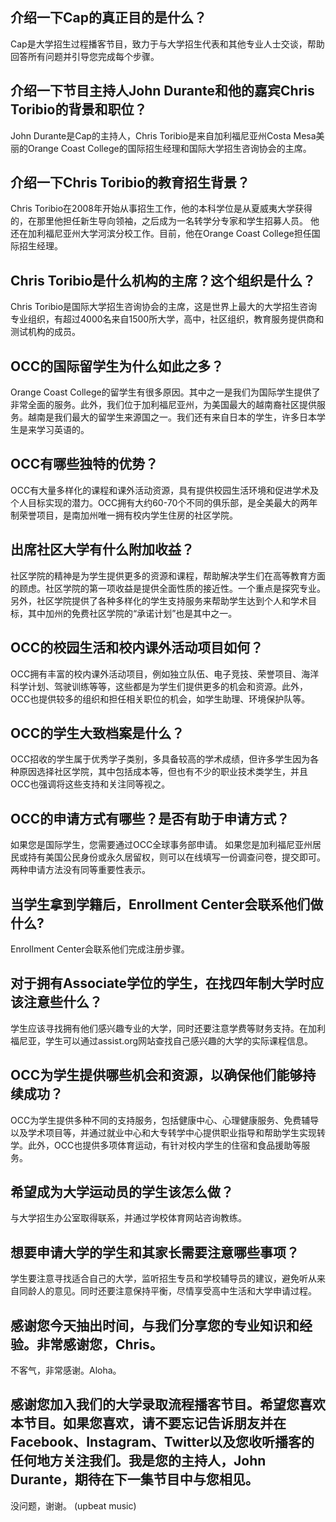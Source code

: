 
## 介绍一下Cap的真正目的是什么？

Cap是大学招生过程播客节目，致力于与大学招生代表和其他专业人士交谈，帮助回答所有问题并引导您完成每个步骤。

## 介绍一下节目主持人John Durante和他的嘉宾Chris Toribio的背景和职位？

John Durante是Cap的主持人，Chris Toribio是来自加利福尼亚州Costa Mesa美丽的Orange Coast College的国际招生经理和国际大学招生咨询协会的主席。

## 介绍一下Chris Toribio的教育招生背景？

Chris Toribio在2008年开始从事招生工作，他的本科学位是从夏威夷大学获得的，在那里他担任新生导向领袖，之后成为一名转学分专家和学生招募人员。 他还在加利福尼亚州大学河滨分校工作。目前，他在Orange Coast College担任国际招生经理。

## Chris Toribio是什么机构的主席？这个组织是什么？

Chris Toribio是国际大学招生咨询协会的主席，这是世界上最大的大学招生咨询专业组织，有超过4000名来自1500所大学，高中，社区组织，教育服务提供商和测试机构的成员。

## OCC的国际留学生为什么如此之多？

Orange Coast College的留学生有很多原因。其中之一是我们为国际学生提供了非常全面的服务。此外，我们位于加利福尼亚州，为美国最大的越南裔社区提供服务。越南是我们最大的留学生来源国之一。我们还有来自日本的学生，许多日本学生是来学习英语的。


## OCC有哪些独特的优势？

OCC有大量多样化的课程和课外活动资源，具有提供校园生活环境和促进学术及个人目标实现的潜力。OCC拥有大约60-70个不同的俱乐部，是全美最大的两年制荣誉项目，是南加州唯一拥有校内学生住房的社区学院。


## 出席社区大学有什么附加收益？

社区学院的精神是为学生提供更多的资源和课程，帮助解决学生们在高等教育方面的顾虑。社区学院的第一项收益是提供全面性质的接近性。一个重点是探究专业。另外，社区学院提供了各种多样化的学生支持服务来帮助学生达到个人和学术目标，其中加州的免费社区学院的“承诺计划”也是其中之一。


## OCC的校园生活和校内课外活动项目如何？

OCC拥有丰富的校内课外活动项目，例如独立队伍、电子竞技、荣誉项目、海洋科学计划、驾驶训练等等，这些都是为学生们提供更多的机会和资源。此外，OCC也提供较多的组织和担任相关职位的机会，如学生助理、环境保护队等。


## OCC的学生大致档案是什么？

OCC招收的学生属于优秀学子类别，多具备较高的学术成绩，但许多学生因为各种原因选择社区学院，其中包括成本等，但也有不少的职业技术类学生，并且OCC也强调将这些支持和关注同等视之。


## OCC的申请方式有哪些？是否有助于申请方式？

如果您是国际学生，您需要通过OCC全球事务部申请。 如果您是加利福尼亚州居民或持有美国公民身份或永久居留权，则可以在线填写一份调查问卷，提交即可。两种申请方法没有同等重要性表示。


## 当学生拿到学籍后，Enrollment Center会联系他们做什么?

Enrollment Center会联系他们完成注册步骤。


## 对于拥有Associate学位的学生，在找四年制大学时应该注意些什么？

学生应该寻找拥有他们感兴趣专业的大学，同时还要注意学费等财务支持。在加利福尼亚，学生可以通过assist.org网站查找自己感兴趣的大学的实际课程信息。


## OCC为学生提供哪些机会和资源，以确保他们能够持续成功？

OCC为学生提供多种不同的支持服务，包括健康中心、心理健康服务、免费辅导以及学术项目等，并通过就业中心和大专转学中心提供职业指导和帮助学生实现转学。此外，OCC也提供多项体育运动，有针对校内学生的住宿和食品援助等服务。


## 希望成为大学运动员的学生该怎么做？

与大学招生办公室取得联系，并通过学校体育网站咨询教练。


## 想要申请大学的学生和其家长需要注意哪些事项？

学生要注意寻找适合自己的大学，监听招生专员和学校辅导员的建议，避免听从来自同龄人的意见。同时还要注意保持平衡，尽情享受高中生活和大学申请过程。


## 感谢您今天抽出时间，与我们分享您的专业知识和经验。非常感谢您，Chris。

不客气，非常感谢。Aloha。


## 感谢您加入我们的大学录取流程播客节目。希望您喜欢本节目。如果您喜欢，请不要忘记告诉朋友并在Facebook、Instagram、Twitter以及您收听播客的任何地方关注我们。我是您的主持人，John Durante，期待在下一集节目中与您相见。 

没问题，谢谢。 (upbeat music)

